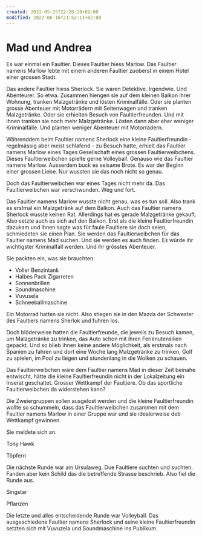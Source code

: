 ```yaml
---
created: 2022-05-25T22:26:29+02:00
modified: 2022-06-16T21:52:11+02:00
---
```


# Mad und Andrea

Es war einmal ein Faultier. Dieses Faultier hiess Marlow. Das Faultier namens Marlow lebte mit einem anderen Faultier zuoberst in einem Hotel einer grossen Stadt.

Das andere Faultier hiess Sherlock.
Sie waren Detektive. Irgendwie. Und Abenteurer. So etwa. Zusammen hiengen sie auf dem kleinen Balkon ihrer Wohnung, tranken Malzgetränke und lösten Kriminalfälle. Oder sie planten grosse Abenteuer mit Motorrädern mit Seitenwagen und tranken Malzgetränke. Oder sie erhielten Besuch von Faultierfreunden. Und mit ihnen tranken sie noch mehr Malzgetränke. Lösten dann aber eher weniger Kriminalfälle. Und planten weniger Abenteuer mit Motorrädern.

Währenddem beim Faultier namens Sherlock eine kleine Faultierfreundin - regelmässig aber meist schlafend - zu Besuch hatte, erhielt das Faultier namens Marlow eines Tages Gesellschaft eines grossen Faultierweibchens. Dieses Faultierweibchen spielte gerne Volleyball. Genauso wie das Faultier namens Marlow. Ausserdem buck es selsame Brote. Es war der Beginn einer grossen Liebe. Nur wussten sie das noch nicht so genau.

Doch das Faultierweibchen war eines Tages nicht mehr da. Das Faultierweibchen war verschwunden. Weg und fort.

Das Faultier namens Marlow wusste nicht genau, was es tun soll. Also trank es erstmal ein Malzgetränk auf dem Balkon. Auch das Faultier namens Sherlock wusste keinen Rat. Allerdings hat es gerade Malzgetränke gekauft. Also setzte auch es sich auf den Balkon. Erst als die kleine Faultierfreundin dazukam und ihnen sagte was für faule Faultiere sie doch seien, schmiedeten sie einen Plan. Sie werden das Faultierweibchen für das Faultier namens Mad suchen. Und sie werden es auch finden. Es würde ihr wichtigster Kriminalfall werden. Und ihr grösstes Abenteuer. 

Sie packten ein, was sie brauchten:
- Voller Benzintank
- Halbes Pack Zigarreten
- Sonnenbrillen
- Soundmaschine
- Vuvusela
- Schneeballmaschine

Ein Motorrad hatten sie nicht. Also stiegen sie in den Mazda der Schwester des Faultiers namens Sherlok und fuhren los.

Doch blöderweise hatten die Faultierfreunde, die jeweils zu Besuch kamen, um Malzgetränke zu trinken, das Auto schon mit ihren Ferienutensilien gepackt. Und so blieb ihnen keine andere Möglichkeit, als erstmals nach Spanien zu fahren und dort eine Woche lang Malzgetränke zu trinken, Golf zu spielen, im Pool zu liegen und stundenlang in die Wolken zu schauen.

Das Faultierweibchen wäre dem Faultier namens Mad in dieser Zeit beinahe entwischt, hätte die kleine Faultierfreundin nicht in der Lokalzeitung ein Inserat geschaltet. Grosser Wettkampf der Faultiere. Ob das sportliche Faultierweibchen da widerstehen kann?

Die Zweiergruppen sollen ausgelost werden und die kleine Faultierfreundin wollte so schummeln, dass das Faultierweibchen zusammen mit dem Faultier namens Marlow in einer Gruppe war und sie idealerweise deb Wettkampf gewinnen.

Sie meldete sich an.


Tony Hawk

Töpfern

Die nächste Runde war am Ursulaweg. Due Faultiere suchten und suchten. Fanden aber kein Schild das die betreffende Strasse beschrieb. Also fiel die Runde aus.

Singstar

Pflanzen

Die letzte und alles entscheidende Runde war Volleyball. Das ausgeschiedene Faultier namens Sherlock und seine kleine Faultierfreundin setzten sich mit Vuvuzela und Soundmaschine ins Publikum.
